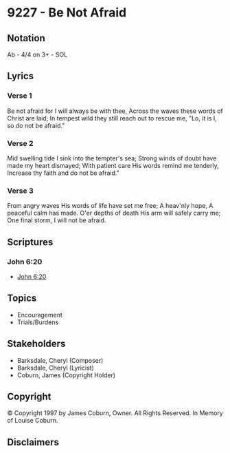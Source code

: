 # 9227 - Be Not Afraid

## Notation

Ab - 4/4 on 3+ - SOL

## Lyrics

### Verse 1

Be not afraid for I will always be with thee, Across the waves these words of Christ are laid; In tempest wild they still reach out to rescue me, "Lo, it is I, so do not be afraid."

### Verse 2

Mid swelling tide I sink into the tempter's sea; Strong winds of doubt have made my heart dismayed; With patient care His words remind me tenderly, Increase thy faith and do not be afraid."

### Verse 3

From angry waves His words of life have set me free; A heav'nly hope, A peaceful calm has made. O'er depths of death His arm will safely carry me; One final storm, I will not be afraid.


## Scriptures

### John 6:20

- [John 6:20](https://www.biblegateway.com/passage/?search=John%206%3A20)


## Topics

- Encouragement
- Trials/Burdens

## Stakeholders

- Barksdale, Cheryl (Composer)
- Barksdale, Cheryl (Lyricist)
- Coburn, James (Copyright Holder)

## Copyright

© Copyright 1997 by James Coburn, Owner. All Rights Reserved. In Memory of Louise Coburn.


## Disclaimers


